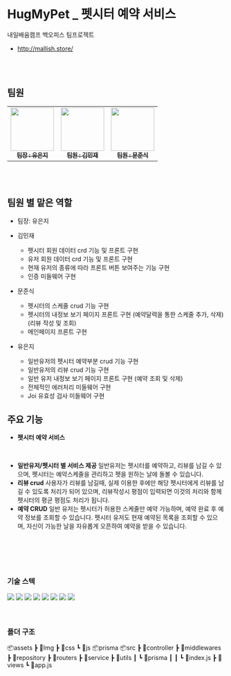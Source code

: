 # HugMyPet _ 펫시터 예약 서비스
내일배움캠프 백오피스 팀프로젝트
</br>
 - http://mallish.store/

</br>
</br>

## 팀원 

<table>
  <tbody>
    <tr>
      <td align="center"><a href="https://github.com/eunji624"><img src="https://avatars.githubusercontent.com/u/130081021?v=4" width="100px;" alt=""/><br /><sub><b> 팀장 : 유은지 </b></sub></a><br /></td>
      <td align="center"><a href="https://github.com/kimminjae981002"><img src="https://avatars.githubusercontent.com/u/145568228?v=4" width="100px;" alt=""/><br /><sub><b> 팀원 : 김민재 </b></sub></a><br /></td>
      <td align="center"><a href="https://github.com/Geniusjun6"><img src="https://avatars.githubusercontent.com/u/146689742?v=4" width="100px;" alt=""/><br /><sub><b> 팀원 : 문준식 </b></sub></a><br /></td>
    </tr>
  </tbody>
</table>

</br>
</br>

## 팀원 별 맡은 역할
  - 팀장: 유은지

  - 김민재
    - 펫시터 회원 데이터 crd 기능 및 프론트 구현
    - 유저  회원 데이터 crd 기능 및 프론트 구현
    - 현재 유저의 종류에 따라 프론트 버튼 보여주는 기능 구현
    - 인증 미들웨어 구현
    

  - 문준식
    - 펫시터의 스케줄 crud 기능 구현 
    - 펫시터의 내정보 보기 페이지 프론트 구현
        (예약달력을 통한 스케줄 추가, 삭제)
        (리뷰 작성 및 조회)
    - 메인페이지 프론트 구현
  
  - 유은지 
    - 일반유저의 펫시터 예약부분 crud 기능 구현
    - 일반유저의 리뷰 crud 기능 구현
    - 일반 유저 내정보 보기 페이지 프론트 구현
      (예약 조회 및 삭제)
    - 전체적인 에러처리 미들웨어 구현
    - Joi 유효성 검사 미들웨어 구현


  

## 주요 기능

- **펫시터 예약 서비스**
</br>

- **일반유저/펫시터 별 서비스 제공**
    일반유저는 펫시터를 예약하고, 리뷰를 남길 수 있으며, 
    펫시터는 예약스케줄을 관리하고 펫을 원하는 날에 돌볼 수 있습니다. 
    </br>
- **리뷰 crud**
    사용자가 리뷰를 남길때, 실제 이용한 후에만 해당 펫시터에게 리뷰를 남길 수 있도록 처리가 되어 있으며, 
    리뷰작성시 평점이 입력되면 이것의 처리와 함께 펫시터의 평균 평점도 처리가 됩니다. 
   </br>
- **예약 CRUD**
    일반 유저는 펫시터가 허용한 스케줄만 예약 가능하며, 예약 완료 후 예약 정보를 조회할 수 있습니다.
    펫시터 유저도 현재 예약된 목록을 조회할 수 있으며, 자신이 가능한 날을 자유롭게 오픈하여 예약을 받을 수 있습니다.    
    </br>
</br>
</br>
</br>

### 기술 스텍 
<div>
<img src="https://img.shields.io/badge/javaScript-F7DF1E?style=for-the-badge&logo=javaScript&logoColor=black">

<img src="https://img.shields.io/badge/Node.js-339933?style=for-the-badge&logo=Node.js&logoColor=white">

<img src="https://img.shields.io/badge/express-000000?style=for-the-badge&logo=express&logoColor=white">

<img src="https://img.shields.io/badge/MySQL-4479A1?style=for-the-badge&logo=MySQL&logoColor=white">

<img src="https://img.shields.io/badge/Amazon RDS-527FFF?style=for-the-badge&logo=Amazon RDS&logoColor=white">

<img src="https://img.shields.io/badge/Prisma-2D3748?style=for-the-badge&logo=Prisma&logoColor=white">

<img src="https://img.shields.io/badge/Amazon EC2-FF9900?style=for-the-badge&logo=Amazon EC2&logoColor=black">

<img src="https://img.shields.io/badge/Ubuntu-E95420?style=for-the-badge&logo=Ubuntu&logoColor=white">
</div>
</br>
</br>

### 폴더 구조

📦assets
 ┣ 📂Img
 ┣ 📂css
 ┗ 📂js
📦prisma
📦src
 ┣ 📂controller
 ┣ 📂middlewares
 ┣ 📂repository
 ┣ 📂routers
 ┣ 📂service
 ┣ 📂utils
 ┃ ┗ 📂prisma
 ┃ ┃ ┗ 📜index.js
 ┣ 📂views
 ┗ 📜app.js

</br>
</br>